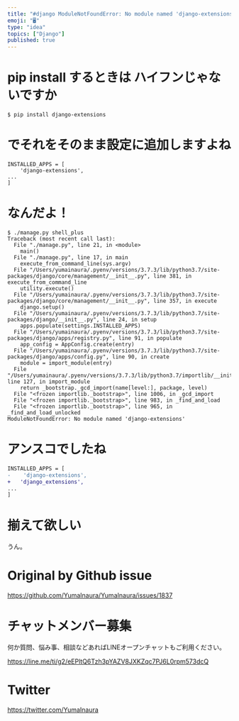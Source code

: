 ```yaml
---
title: "#django ModuleNotFoundError: No module named 'django-extensions'"
emoji: "🖥"
type: "idea"
topics: ["Django"]
published: true
---
```


# pip install するときは ハイフンじゃないですか

```
$ pip install django-extensions
```

# でそれをそのまま設定に追加しますよね

```
INSTALLED_APPS = [
    'django-extensions',
...
]
```

# なんだよ！

```
$ ./manage.py shell_plus
Traceback (most recent call last):
  File "./manage.py", line 21, in <module>
    main()
  File "./manage.py", line 17, in main
    execute_from_command_line(sys.argv)
  File "/Users/yumainaura/.pyenv/versions/3.7.3/lib/python3.7/site-packages/django/core/management/__init__.py", line 381, in execute_from_command_line
    utility.execute()
  File "/Users/yumainaura/.pyenv/versions/3.7.3/lib/python3.7/site-packages/django/core/management/__init__.py", line 357, in execute
    django.setup()
  File "/Users/yumainaura/.pyenv/versions/3.7.3/lib/python3.7/site-packages/django/__init__.py", line 24, in setup
    apps.populate(settings.INSTALLED_APPS)
  File "/Users/yumainaura/.pyenv/versions/3.7.3/lib/python3.7/site-packages/django/apps/registry.py", line 91, in populate
    app_config = AppConfig.create(entry)
  File "/Users/yumainaura/.pyenv/versions/3.7.3/lib/python3.7/site-packages/django/apps/config.py", line 90, in create
    module = import_module(entry)
  File "/Users/yumainaura/.pyenv/versions/3.7.3/lib/python3.7/importlib/__init__.py", line 127, in import_module
    return _bootstrap._gcd_import(name[level:], package, level)
  File "<frozen importlib._bootstrap>", line 1006, in _gcd_import
  File "<frozen importlib._bootstrap>", line 983, in _find_and_load
  File "<frozen importlib._bootstrap>", line 965, in _find_and_load_unlocked
ModuleNotFoundError: No module named 'django-extensions'

```

# アンスコでしたね

```diff
INSTALLED_APPS = [
-    'django-extensions',
+   'django_extensions',
...
]
```

 # 揃えて欲しい

うん。

# Original by Github issue

https://github.com/YumaInaura/YumaInaura/issues/1837








<!-- Update From Qiita API -->

# チャットメンバー募集


何か質問、悩み事、相談などあればLINEオープンチャットもご利用ください。

https://line.me/ti/g2/eEPltQ6Tzh3pYAZV8JXKZqc7PJ6L0rpm573dcQ





# Twitter


https://twitter.com/YumaInaura


<!-- Update From Qiita API -->


